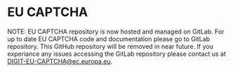 # EU CAPTCHA

NOTE: EU CAPTCHA repository is now hosted and managed on GitLab.  For up to date EU CAPTCHA code and documentation please go to GitLab repository. This GitHub repository will be removed in near future.
If you experiance any issues accessing the  GitLab  repository please contact us at DIGIT-EU-CAPTCHA@ec.europa.eu.

